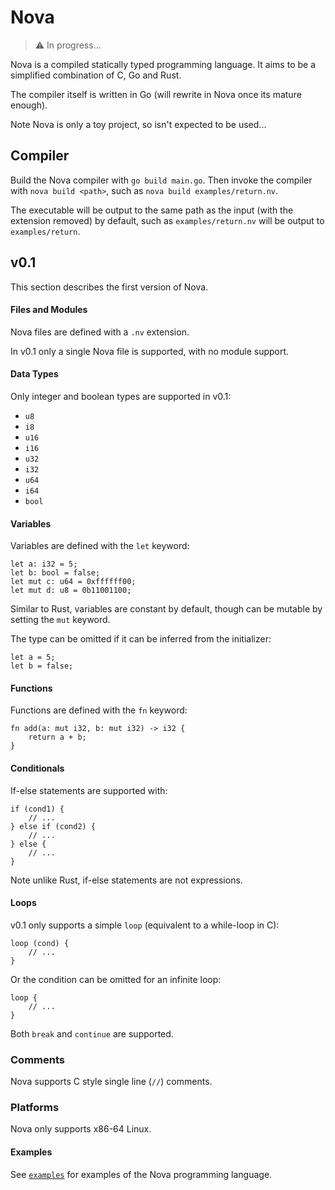 # Nova

> :warning: In progress...

Nova is a compiled statically typed programming language. It aims to be
a simplified combination of C, Go and Rust.

The compiler itself is written in Go (will rewrite in Nova once its mature
enough).

Note Nova is only a toy project, so isn't expected to be used...

## Compiler

Build the Nova compiler with `go build main.go`. Then invoke the compiler
with `nova build <path>`, such as `nova build examples/return.nv`.

The executable will be output to the same path as the input (with the
extension removed) by default, such as `examples/return.nv` will be output
to `examples/return`.

## v0.1

This section describes the first version of Nova.

#### Files and Modules

Nova files are defined with a `.nv` extension.

In v0.1 only a single Nova file is supported, with no module support.

#### Data Types

Only integer and boolean types are supported in v0.1:
- `u8`
- `i8`
- `u16`
- `i16`
- `u32`
- `i32`
- `u64`
- `i64`
- `bool`

#### Variables

Variables are defined with the `let` keyword:
```
let a: i32 = 5;
let b: bool = false;
let mut c: u64 = 0xffffff00;
let mut d: u8 = 0b11001100;
```

Similar to Rust, variables are constant by default, though can be mutable
by setting the `mut` keyword.

The type can be omitted if it can be inferred from the initializer:
```
let a = 5;
let b = false;
```

#### Functions

Functions are defined with the `fn` keyword:
```
fn add(a: mut i32, b: mut i32) -> i32 {
	return a + b;
}
```

#### Conditionals

If-else statements are supported with:
```
if (cond1) {
	// ...
} else if (cond2) {
	// ...
} else {
	// ...
}
```

Note unlike Rust, if-else statements are not expressions.

#### Loops

v0.1 only supports a simple `loop` (equivalent to a while-loop in C):
```
loop (cond) {
	// ...
}
```

Or the condition can be omitted for an infinite loop:
```
loop {
	// ...
}
```

Both `break` and `continue` are supported.

### Comments

Nova supports C style single line (`//`) comments.

### Platforms

Nova only supports x86-64 Linux.

#### Examples

See [`examples`](./examples) for examples of the Nova programming language.
